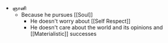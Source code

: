 - ஞானி
    - Because he pursues [[Soul]]
        - He doesn't worry about [[Self Respect]]
        - He doesn't care about the world and its opinions and [[Materialistic]] successes
